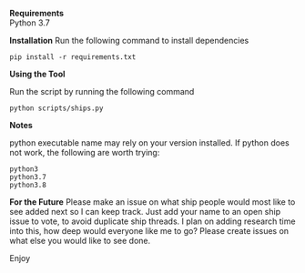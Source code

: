 **Requirements**  
Python 3.7

**Installation**
Run the following command to install dependencies

`pip install -r requirements.txt`

**Using the Tool**

Run the script by running the following command

`python scripts/ships.py`


**Notes**

python executable name may rely on your version installed.
If python does not work, the following are worth trying:

`python3`  
`python3.7`  
`python3.8`


**For the Future**
Please make an issue on what ship people would most like to see added next so I can keep track. 
Just add your name to an open ship issue to vote, to avoid duplicate ship threads.
I plan on adding research time into this, how deep would everyone like me to go? 
Please create issues on what else you would like to see done.

Enjoy
